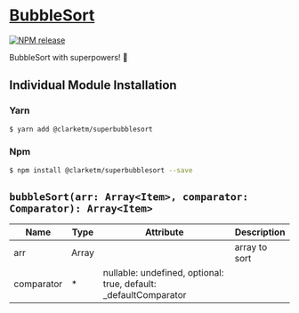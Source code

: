 # [BubbleSort](https://www.npmjs.com/package/@clarketm/superbubblesort)

[![NPM release](https://img.shields.io/npm/v/@clarketm/superbubblesort.svg)](https://www.npmjs.com/package/@clarketm/superbubblesort)

BubbleSort with superpowers! 💪

## Individual Module Installation

### Yarn

```bash
$ yarn add @clarketm/superbubblesort
```

### Npm

```bash
$ npm install @clarketm/superbubblesort --save
```

## `bubbleSort(arr: Array<Item>, comparator: Comparator): Array<Item>`

| Name       | Type        | Attribute                                                         | Description   |
| ---------- | ----------- | ----------------------------------------------------------------- | ------------- |
| arr        | Array<Item> |                                                                   | array to sort |
| comparator | \*          | nullable: undefined, optional: true, default: \_defaultComparator |
